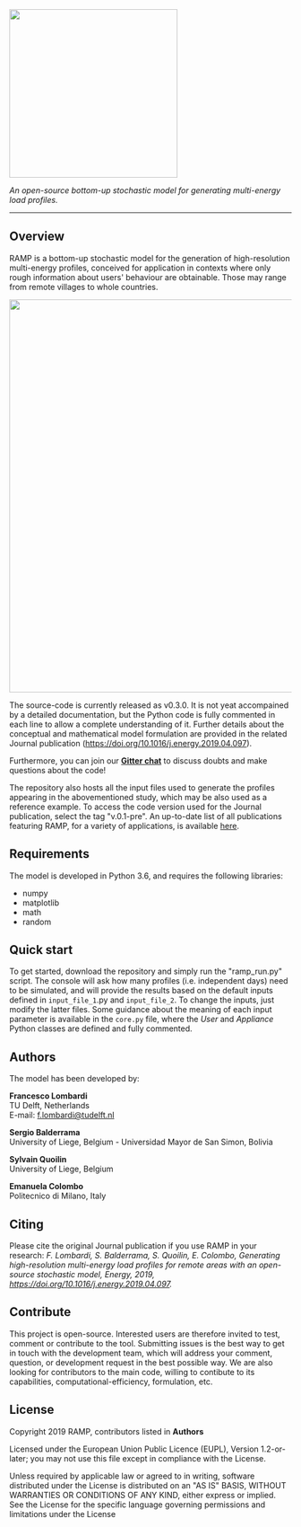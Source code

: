 <img src="/docs/figures/RAMP_logo_basic.png" width="300">

*An open-source bottom-up stochastic model for generating multi-energy load profiles.*

---

## Overview
RAMP is a bottom-up stochastic model for the generation of high-resolution multi-energy profiles, conceived for application in contexts where only rough information about users' behaviour are obtainable. Those may range from remote villages to whole countries.

<img src="/docs/figures/Example_output.jpg" width="700">

The source-code is currently released as v0.3.0. It is not yeat accompained by a detailed documentation, but the Python code is fully commented in each line to allow a complete understanding of it. Further details about the conceptual and mathematical model formulation are provided in the related Journal publication (https://doi.org/10.1016/j.energy.2019.04.097). 

Furthermore, you can join our **[Gitter chat](https://gitter.im/RAMP-project/community)** to discuss doubts and make questions about the code!

The repository also hosts all the input files used to generate the profiles appearing in the abovementioned study, which may be also used as a reference example. To access the code version used for the Journal publication, select the tag "v.0.1-pre".
An up-to-date list of all publications featuring RAMP, for a variety of applications, is available [here](/docs/pubs_list.md).

## Requirements
The model is developed in Python 3.6, and requires the following libraries:
* numpy
* matplotlib
* math
* random

## Quick start
To get started, download the repository and simply run the "ramp_run.py" script. The console will ask how many profiles (i.e. independent days) need to be simulated, and will provide the results based on the default inputs defined in `input_file_1`.py and `input_file_2`. To change the inputs, just modify the latter files. Some guidance about the meaning of each input parameter is available in the `core.py` file, where the *User* and *Appliance* Python classes are defined and fully commented. 

## Authors
The model has been developed by:

**Francesco Lombardi** <br/>
TU Delft, Netherlands <br/>
E-mail: f.lombardi@tudelft.nl <br/>

**Sergio Balderrama** <br/>
University of Liege, Belgium - Universidad Mayor de San Simon, Bolivia <br/>

**Sylvain Quoilin** <br/>
University of Liege, Belgium <br/>

**Emanuela Colombo** <br/>
Politecnico di Milano, Italy <br/>

## Citing
Please cite the original Journal publication if you use RAMP in your research:
*F. Lombardi, S. Balderrama, S. Quoilin, E. Colombo, Generating high-resolution multi-energy load profiles for remote areas with an open-source stochastic model, Energy, 2019, https://doi.org/10.1016/j.energy.2019.04.097.*

## Contribute
This project is open-source. Interested users are therefore invited to test, comment or contribute to the tool. Submitting issues is the best way to get in touch with the development team, which will address your comment, question, or development request in the best possible way. We are also looking for contributors to the main code, willing to contibute to its capabilities, computational-efficiency, formulation, etc. 

## License
Copyright 2019 RAMP, contributors listed in **Authors**

Licensed under the European Union Public Licence (EUPL), Version 1.2-or-later; you may not use this file except in compliance with the License. 

Unless required by applicable law or agreed to in writing, software distributed under the License is distributed on an "AS IS" BASIS, WITHOUT WARRANTIES OR CONDITIONS OF ANY KIND, either express or implied. See the License for the specific language governing permissions and limitations under the License
